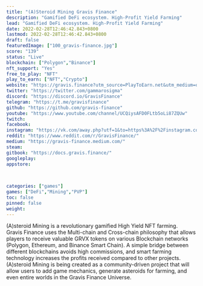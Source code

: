 ```yaml
---
title: "(A)Steroid Mining Gravis Finance"
description: "Gamified DeFi ecosystem. High-Profit Yield Farming"
lead: "Gamified DeFi ecosystem. High-Profit Yield Farming"
date: 2022-02-28T12:46:42.843+0800
lastmod: 2022-02-28T12:46:42.843+0800
draft: false
featuredImage: ["100_gravis-finance.jpg"]
score: "139"
status: "Live"
blockchain: ["Polygon","Binance"]
nft_support: "Yes"
free_to_play: "NFT"
play_to_earn: ["NFT","Crypto"]
website: "https://gravis.finance?utm_source=PlayToEarn.net&utm_medium=organic&utm_campaign=gamepage"
twitter: "https://twitter.com/gammarosigma"
discord: "https://discord.io/GravisFinance"
telegram: "https://t.me/gravisfinance"
github: "https://github.com/gravis-finance"
youtube: "https://www.youtube.com/channel/UCQiysAFD0FLtb5oLi87ZQUw"
twitch: 
facebook: 
instagram: "https://vk.com/away.php?utf=1&to=https%3A%2F%2Finstagram.com%2Fgravisfinance%3Futm_medium%3Dcopy_link"
reddit: "https://www.reddit.com/r/GravisFinance/"
medium: "https://gravis-finance.medium.com/"
steam: 
gitbook: "https://docs.gravis.finance/"
googleplay: 
appstore: 

  
    
categories: ["games"]
games: ["DeFi","Mining","PVP"]
toc: false
pinned: false
weight: 
---
```

(A)steroid Mining is a revolutionary gamified High Yield NFT farming.<br> Gravis Finance uses the Multi-chain and Cross-chain philosophy that allows players to receive valuable GRVX tokens on various Blockchain networks (Polygon, Ethereum, and Binance Smart Chain). A simple bridge between different blockchains avoids high commissions, and smart farming technology increases the profits received compared to other projects. <br> (A)steroid Mining is being created as a community-driven project that will allow users to add game mechanics, generate asteroids for farming, and even entire worlds in the Gravis Finance Universe.